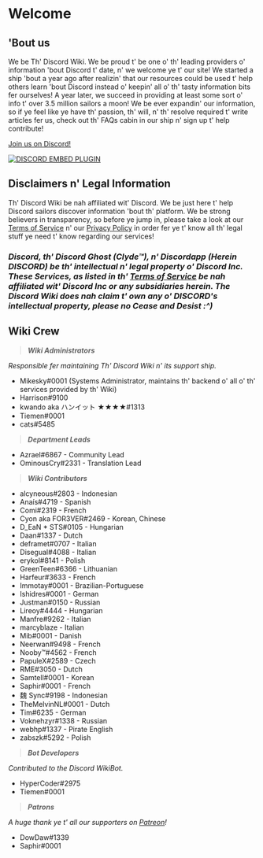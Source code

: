 <!-- TITLE: Pirate English - Home -->
<!-- SUBTITLE: Welcome t' Th' Discord Wiki! -->

# Welcome
## 'Bout us

We be Th' Discord Wiki. We be proud t' be one o' th' leading providers o' information 'bout Discord t' date, n' we welcome ye t' our site! We started a ship 'bout a year ago after realizin' that our resources could be used t' help others learn 'bout Discord instead o' keepin' all o' th' tasty information bits fer ourselves! A year later, we succeed in providing at least some sort o' info t' over 3.5 million sailors a moon! We be ever expandin' our information, so if ye feel like ye have th' passion, th' will, n' th' resolve required t' write articles fer us, check out th' FAQs cabin in our ship n' sign up t' help contribute!

[Join us on Discord!](https://discord.gg/ZRJ9Ghh)

<a href="https://discord.gg/ZRJ9Ghh">![DISCORD EMBED PLUGIN](https://discordapp.com/api/guilds/367460196148183040/widget.png?style=banner2)</a>

## Disclaimers n' Legal Information
Th' Discord Wiki be nah affiliated wit' Discord. We be just here t' help Discord sailors discover information 'bout th' platform. We be strong believers in transparency, so before ye jump in, please take a look at our [Terms of Service](/terms) n' our [Privacy Policy](/privacy) in order fer ye t' know all th' legal stuff ye need t' know regarding our services!

### ***Discord, th' Discord Ghost (Clyde™), n' Discordapp (Herein DISCORD) be th' intellectual n' legal property o' Discord Inc. These Services, as listed in th' [Terms of Service](/terms) be nah affiliated wit' Discord Inc or any subsidiaries herein. The Discord Wiki does nah claim t' own any o' DISCORD's intellectual property, please no Cease and Desist :^)***

## Wiki Crew
> ***Wiki Administrators***

*Responsible fer maintaining Th' Discord Wiki n' its support ship.*
* Mikesky#0001 (Systems Administrator, maintains th' backend o' all o' th' services provided by th' Wiki)
* Harrison#9100
* kwando aka ハンイット ★★★★#1313
* Tiemen#0001
* cats#5485

> ***Department Leads***

* Azrael#6867 - Community Lead
* OminousCry#2331 - Translation Lead

> ***Wiki Contributors***

* alcyneous#2803 - Indonesian
* Anaís#4719 - Spanish
* Comi#2319 - French
* Cyon aka FOR3VER#2469 - Korean, Chinese
* D_EaN * STS#0105 - Hungarian
* Daan#1337 - Dutch
* deframet#0707 - Italian
* Disegual#4088 - Italian
* erykol#8141 - Polish
* GreenTeen#6366 - Lithuanian
* Harfeur#3633 - French
* Immotay#0001 - Brazilian-Portuguese
* Ishidres#0001 - German
* Justman#0150 - Russian
* Lireoy#4444 - Hungarian
* Manfre#9262 - Italian
* marcyblaze - Italian
* Mib#0001 - Danish
* Neerwan#9498 - French
* Nooby™#4562 - French
* PapuleX#2589 - Czech
* RME#3050 - Dutch
* Samtell#0001 - Korean
* Saphir#0001 - French
* 魏 Sync#9198 - Indonesian
* TheMelvinNL#0001 - Dutch
* Tim#6235 - German
* Voknehzyr#1338 - Russian
* webhp#1337 - Pirate English
* zabszk#5292 - Polish

> ***Bot Developers***

*Contributed to the Discord WikiBot.*
* HyperCoder#2975
* Tiemen#0001

> ***Patrons***

*A huge thank ye t' all our supporters on [Patreon](https://www.patreon.com/TheDiscordWiki)!*

* DowDaw#1339
* Saphir#0001